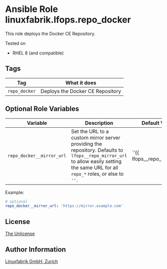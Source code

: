 # Ansible Role linuxfabrik.lfops.repo_docker

This role deploys the Docker CE Repository.

Tested on

* RHEL 8 (and compatible)


## Tags

| Tag           | What it does                     |
| ---           | ------------                     |
| `repo_docker` | Deploys the Docker CE Repository |


## Optional Role Variables

| Variable | Description | Default Value |
| -------- | ----------- | ------------- |
| `repo_docker__mirror_url` | Set the URL to a custom mirror server providing the repository. Defaults to `lfops__repo_mirror_url` to allow easily setting the same URL for all `repo_*` roles, or else to `''`. | `'{{ lfops__repo_mirror_url | default("") }}'` |

Example:
```yaml
# optional
repo_docker__mirror_url: 'https://mirror.example.com'
```


## License

[The Unlicense](https://unlicense.org/)


## Author Information

[Linuxfabrik GmbH, Zurich](https://www.linuxfabrik.ch)
